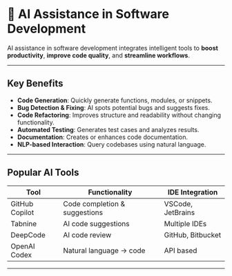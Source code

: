 # 🤖 AI Assistance in Software Development

AI assistance in software development integrates intelligent tools to **boost productivity**, **improve code quality**, and **streamline workflows**.

---

## **Key Benefits**

- **Code Generation**: Quickly generate functions, modules, or snippets.
- **Bug Detection & Fixing**: AI spots potential bugs and suggests fixes.
- **Code Refactoring**: Improves structure and readability without changing functionality.
- **Automated Testing**: Generates test cases and analyzes results.
- **Documentation**: Creates or enhances code documentation.
- **NLP-based Interaction**: Query codebases using natural language.

---

## **Popular AI Tools**

| Tool | Functionality | IDE Integration |
|------|---------------|----------------|
| GitHub Copilot | Code completion & suggestions | VSCode, JetBrains |
| Tabnine | AI code suggestions | Multiple IDEs |
| DeepCode | AI code review | GitHub, Bitbucket |
| OpenAI Codex | Natural language → code | API based |

---



